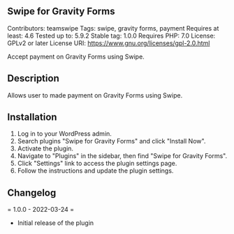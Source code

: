 ## Swipe for Gravity Forms
Contributors: teamswipe
Tags: swipe, gravity forms, payment
Requires at least: 4.6
Tested up to: 5.9.2
Stable tag: 1.0.0
Requires PHP: 7.0
License: GPLv2 or later
License URI: https://www.gnu.org/licenses/gpl-2.0.html

Accept payment on Gravity Forms using Swipe.

## Description

Allows user to made payment on Gravity Forms using Swipe.

## Installation

1. Log in to your WordPress admin.
2. Search plugins "Swipe for Gravity Forms" and click "Install Now".
3. Activate the plugin.
4. Navigate to "Plugins" in the sidebar, then find "Swipe for Gravity Forms".
5. Click "Settings" link to access the plugin settings page.
6. Follow the instructions and update the plugin settings.

## Changelog

= 1.0.0 - 2022-03-24 =
- Initial release of the plugin
